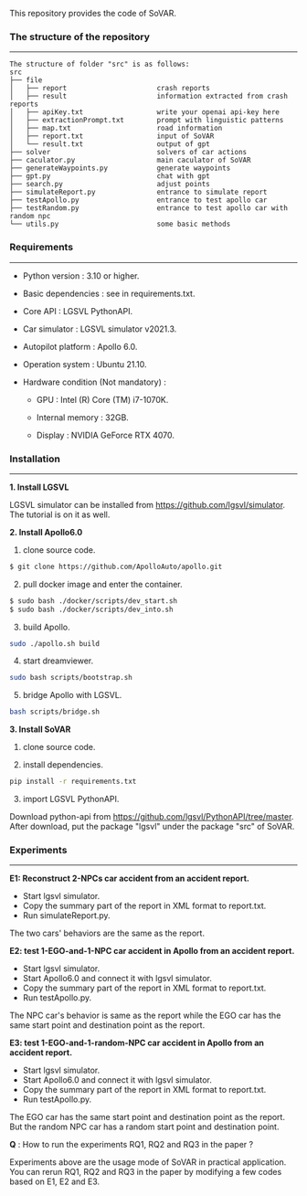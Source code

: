 This repository provides the code of SoVAR.



### The structure of the repository

---

```
The structure of folder "src" is as follows:
src
├── file
│   ├── report        				crash reports                  
│   ├── result                      information extracted from crash reports   
│   ├── apiKey.txt                  write your openai api-key here          
│   ├── extractionPrompt.txt        prompt with linguistic patterns            
│   ├── map.txt                     road information  
│   ├── report.txt                  input of SoVAR  
│   └── result.txt                  output of gpt        
├── solver							solvers of car actions               
├── caculator.py                    main caculator of SoVAR  
├── generateWaypoints.py            generate waypoints          
├── gpt.py                          chat with gpt
├── search.py                       adjust points       
├── simulateReport.py               entrance to simulate report                 
├── testApollo.py                   entrance to test apollo car     
├── testRandom.py                   entrance to test apollo car with random npc
└── utils.py                        some basic methods     
```





### Requirements

---

* Python version : 3.10 or higher.

* Basic dependencies : see in requirements.txt.

* Core API  : LGSVL PythonAPI.

* Car simulator : LGSVL simulator v2021.3.

* Autopilot platform : Apollo 6.0.

* Operation system : Ubuntu 21.10.

* Hardware condition (Not mandatory) : 

  * GPU : Intel (R) Core (TM) i7-1070K.

  * Internal memory : 32GB.
  * Display : NVIDIA GeForce RTX 4070.





### Installation

---

**1. Install LGSVL**

LGSVL simulator can be installed from https://github.com/lgsvl/simulator. The tutorial is on it as well.


**2. Install Apollo6.0**

1) clone source code.

```bash
$ git clone https://github.com/ApolloAuto/apollo.git
```

2) pull docker image and enter the container.

```bash
$ sudo bash ./docker/scripts/dev_start.sh
$ sudo bash ./docker/scripts/dev_into.sh
```



3) build Apollo.

```bash
sudo ./apollo.sh build
```



4) start dreamviewer.

```bash
sudo bash scripts/bootstrap.sh
```



5) bridge Apollo with LGSVL.

```bash
bash scripts/bridge.sh
```



**3. Install SoVAR**

1) clone source code.


2) install dependencies.

```bash
pip install -r requirements.txt
```



3) import LGSVL PythonAPI.

Download python-api from https://github.com/lgsvl/PythonAPI/tree/master. After download, put the package "lgsvl" under the package "src" of SoVAR.





### Experiments

---

**E1: Reconstruct 2-NPCs car accident  from an accident report.**

* Start lgsvl simulator.
* Copy the summary part of the report in XML format to report.txt.
* Run simulateReport.py.

The two cars' behaviors are the same as the report.



**E2: test 1-EGO-and-1-NPC car accident in Apollo from an accident report.**

* Start lgsvl simulator.
* Start Apollo6.0 and connect it with lgsvl simulator.
* Copy the summary part of the report in XML format to report.txt.
* Run testApollo.py.

The NPC car's behavior is same as the report while the EGO car has the same start point and destination point as the report.



**E3: test 1-EGO-and-1-random-NPC car accident in Apollo from an accident report.**

* Start lgsvl simulator.
* Start Apollo6.0 and connect it with lgsvl simulator.
* Copy the summary part of the report in XML format to report.txt.
* Run testApollo.py.

The EGO car has the same start point and destination point as the report. But the random NPC car has a random start point and destination point.



**Q** : How to run the experiments RQ1, RQ2 and RQ3 in the paper ?

Experiments above are the usage mode of SoVAR in practical application. You can rerun RQ1, RQ2 and RQ3 in the paper by modifying a few codes based on E1, E2 and E3.

